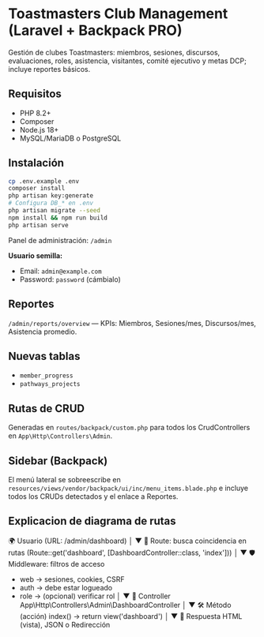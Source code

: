 # Toastmasters Club Management (Laravel + Backpack PRO)

Gestión de clubes Toastmasters: miembros, sesiones, discursos, evaluaciones, roles, asistencia, visitantes, comité ejecutivo y metas DCP; incluye reportes básicos.

## Requisitos
- PHP 8.2+
- Composer
- Node.js 18+
- MySQL/MariaDB o PostgreSQL

## Instalación
```bash
cp .env.example .env
composer install
php artisan key:generate
# Configura DB_* en .env
php artisan migrate --seed
npm install && npm run build
php artisan serve
```
Panel de administración: `/admin`

**Usuario semilla:**
- Email: `admin@example.com`
- Password: `password` (cámbialo)

## Reportes
`/admin/reports/overview` — KPIs: Miembros, Sesiones/mes, Discursos/mes, Asistencia promedio.

## Nuevas tablas
- `member_progress`
- `pathways_projects`

## Rutas de CRUD
Generadas en `routes/backpack/custom.php` para todos los CrudControllers en `App\Http\Controllers\Admin`.

## Sidebar (Backpack)
El menú lateral se sobreescribe en `resources/views/vendor/backpack/ui/inc/menu_items.blade.php` e incluye todos los CRUDs detectados y el enlace a Reportes.





## Explicacion de diagrama de rutas

🌍 Usuario (URL: /admin/dashboard)
               │
               ▼
📌 Route: busca coincidencia en rutas
(Route::get('dashboard', [DashboardController::class, 'index']))
               │
               ▼
🛡️ Middleware: filtros de acceso
 - web  → sesiones, cookies, CSRF
 - auth → debe estar logueado
 - role → (opcional) verificar rol
               │
               ▼
🧭 Controller
App\Http\Controllers\Admin\DashboardController
               │
               ▼
🛠️ Método (acción)
index() → return view('dashboard')
               │
               ▼
🎨 Respuesta
HTML (vista), JSON o Redirección
